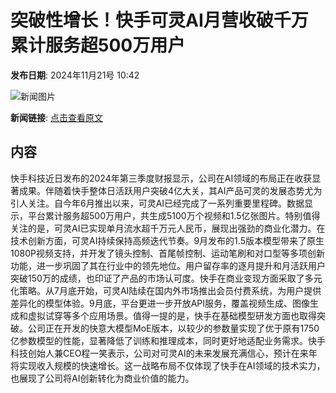 # 突破性增长！快手可灵AI月营收破千万 累计服务超500万用户

**发布日期**: 2024年11月21号 10:42

![新闻图片](https://pic.chinaz.com/picmap/thumb/202308091546512360_0.jpg)

**新闻链接**: [点击查看原文](https://www.aibase.com/zh/news/13377)

## 内容

快手科技近日发布的2024年第三季度财报显示，公司在AI领域的布局正在收获显著成果。伴随着快手整体日活跃用户突破4亿大关，其AI产品可灵的发展态势尤为引人关注。自今年6月推出以来，可灵AI已经完成了一系列重要里程碑。数据显示，平台累计服务超500万用户，共生成5100万个视频和1.5亿张图片。特别值得关注的是，可灵AI已实现单月流水超千万元人民币，展现出强劲的商业化潜力。在技术创新方面，可灵AI持续保持高频迭代节奏。9月发布的1.5版本模型带来了原生1080P视频支持，并开发了镜头控制、首尾帧控制、运动笔刷和对口型等多项创新功能，进一步巩固了其在行业中的领先地位。用户留存率的逐月提升和月活跃用户突破150万的成绩，也印证了产品的市场认可度。快手在商业变现方面采取了多元化策略。从7月底开始，可灵AI陆续在国内外市场推出会员付费系统，为用户提供差异化的模型体验。9月底，平台更进一步开放API服务，覆盖视频生成、图像生成和虚拟试穿等多个应用场景。值得一提的是，快手在基础模型研发方面也取得突破。公司正在开发的快意大模型MoE版本，以较少的参数量实现了优于原有1750亿参数模型的性能，显著降低了训练和推理成本，同时更好地适配业务需求。快手科技创始人兼CEO程一笑表示，公司对可灵AI的未来发展充满信心，预计在来年将实现收入规模的快速增长。这一战略布局不仅体现了快手在AI领域的技术实力，也展现了公司将AI创新转化为商业价值的能力。
